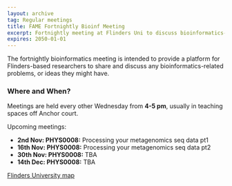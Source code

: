 ```yaml
---
layout: archive
tag: Regular meetings
title: FAME Fortnightly Bioinf Meeting
excerpt: Fortnightly meeting at Flinders Uni to discuss bioinformatics-related problems/ideas
expires: 2050-01-01
---
```


The fortnightly bioinformatics meeting is intended to provide a platform for Flinders-based researchers to share and 
discuss any bioinformatics-related problems, or ideas they might have. 

### Where and When?

Meetings are held every other Wednesday from __4-5 pm__, usually in teaching spaces off Anchor court.

Upcoming meetings:

- __2nd Nov: PHYS0008:__ Processing your metagenomics seq data pt1
- __16th Nov: PHYS0008:__ Processing your metagenomics seq data pt2
- __30th Nov: PHYS0008:__ TBA
- __14th Dec: PHYS0008:__ TBA

[Flinders University map](https://www.flinders.edu.au/content/dam/documents/campus/maps/campus-map.pdf)

